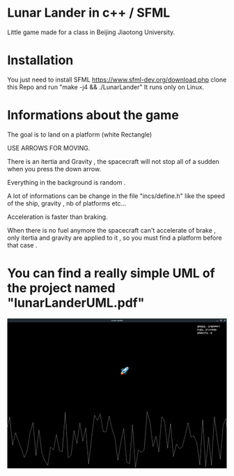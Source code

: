 # Lunar Lander in c++ / SFML

Little game made for a class in Beijing Jiaotong University.

# Installation

You just need to install SFML https://www.sfml-dev.org/download.php
clone this Repo and run "make -j4 && ./LunarLander"
It runs only on Linux.

# Informations about the game

The goal is to land on a platform (white Rectangle)

USE ARROWS FOR MOVING.

There is an itertia and Gravity , the spacecraft will not stop all of a sudden when you press the down arrow.

Everything in the background is random .

A lot of informations can be change in the file "incs/define.h" like the speed of the ship, gravity , nb of platforms etc...

Acceleration is faster than braking.

When there is no fuel anymore the spacecraft can't accelerate of brake , only itertia and
gravity are applied to it , so you must find a platform before that case .

# You can find a really simple UML of the project named "lunarLanderUML.pdf"

![Alt text](./assets/game.png?raw=true "Lunar Lander")